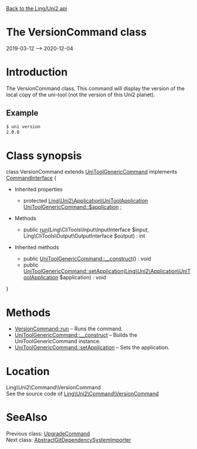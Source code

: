 [Back to the Ling/Uni2 api](https://github.com/lingtalfi/Uni2/blob/master/doc/api/Ling/Uni2.md)



The VersionCommand class
================
2019-03-12 --> 2020-12-04






Introduction
============

The VersionCommand class.
This command will display the version of the local copy of the uni-tool (not the version of this Uni2 planet).


Example
-------------

```bash
$ uni version
2.0.0

```



Class synopsis
==============


class <span class="pl-k">VersionCommand</span> extends [UniToolGenericCommand](https://github.com/lingtalfi/Uni2/blob/master/doc/api/Ling/Uni2/Command/UniToolGenericCommand.md) implements [CommandInterface](https://github.com/lingtalfi/CliTools/blob/master/doc/api/Ling/CliTools/Command/CommandInterface.md) {

- Inherited properties
    - protected [Ling\Uni2\Application\UniToolApplication](https://github.com/lingtalfi/Uni2/blob/master/doc/api/Ling/Uni2/Application/UniToolApplication.md) [UniToolGenericCommand::$application](#property-application) ;

- Methods
    - public [run](https://github.com/lingtalfi/Uni2/blob/master/doc/api/Ling/Uni2/Command/VersionCommand/run.md)(Ling\CliTools\Input\InputInterface $input, Ling\CliTools\Output\OutputInterface $output) : int

- Inherited methods
    - public [UniToolGenericCommand::__construct](https://github.com/lingtalfi/Uni2/blob/master/doc/api/Ling/Uni2/Command/UniToolGenericCommand/__construct.md)() : void
    - public [UniToolGenericCommand::setApplication](https://github.com/lingtalfi/Uni2/blob/master/doc/api/Ling/Uni2/Command/UniToolGenericCommand/setApplication.md)([Ling\Uni2\Application\UniToolApplication](https://github.com/lingtalfi/Uni2/blob/master/doc/api/Ling/Uni2/Application/UniToolApplication.md) $application) : void

}






Methods
==============

- [VersionCommand::run](https://github.com/lingtalfi/Uni2/blob/master/doc/api/Ling/Uni2/Command/VersionCommand/run.md) &ndash; Runs the command.
- [UniToolGenericCommand::__construct](https://github.com/lingtalfi/Uni2/blob/master/doc/api/Ling/Uni2/Command/UniToolGenericCommand/__construct.md) &ndash; Builds the UniToolGenericCommand instance.
- [UniToolGenericCommand::setApplication](https://github.com/lingtalfi/Uni2/blob/master/doc/api/Ling/Uni2/Command/UniToolGenericCommand/setApplication.md) &ndash; Sets the application.





Location
=============
Ling\Uni2\Command\VersionCommand<br>
See the source code of [Ling\Uni2\Command\VersionCommand](https://github.com/lingtalfi/Uni2/blob/master/Command/VersionCommand.php)



SeeAlso
==============
Previous class: [UpgradeCommand](https://github.com/lingtalfi/Uni2/blob/master/doc/api/Ling/Uni2/Command/UpgradeCommand.md)<br>Next class: [AbstractGitDependencySystemImporter](https://github.com/lingtalfi/Uni2/blob/master/doc/api/Ling/Uni2/DependencySystemImporter/AbstractGitDependencySystemImporter.md)<br>
